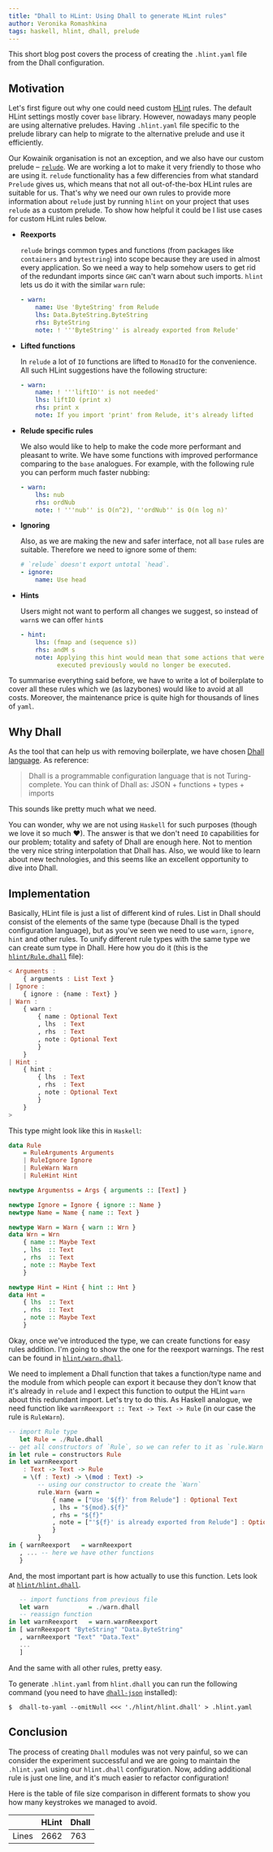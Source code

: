 ```yaml
---
title: "Dhall to HLint: Using Dhall to generate HLint rules"
author: Veronika Romashkina
tags: haskell, hlint, dhall, prelude
---
```


This short blog post covers the process of creating the `.hlint.yaml` file from
the Dhall configuration.

## Motivation

Let's first figure out why one could need custom [HLint][hlint] rules. The
default HLint settings mostly cover `base` library. However, nowadays many
people are using alternative preludes. Having `.hlint.yaml` file specific to the
prelude library can help to migrate to the alternative prelude and use it efficiently.

Our Kowainik organisation is not an exception, and we also have our custom
prelude – [`relude`][relude]. We are working a lot to make it very friendly to
those who are using it. `relude` functionality has a few differencies from what standard
`Prelude` gives us, which means that not all out-of-the-box HLint rules are
suitable for us. That's why we need our own rules to provide more information
about `relude` just by running `hlint` on your project that uses `relude` as a
custom prelude. To show how helpful it could be I list use cases for custom
HLint rules below.

* __Reexports__

  `relude` brings common types and functions (from packages like `containers`
  and `bytestring`) into scope because they are used in almost every
  application. So we need a way to help somehow users to get rid of the
  redundant imports since `GHC` can't warn about such imports. `hlint` lets us
  do it with the similar `warn` rule:

  ```yaml
  - warn:
      name: Use 'ByteString' from Relude
      lhs: Data.ByteString.ByteString
      rhs: ByteString
      note: ! '''ByteString'' is already exported from Relude'
  ```

* __Lifted functions__

  In `relude` a lot of `IO` functions are lifted to `MonadIO` for the convenience.
  All such HLint suggestions have the following structure:

  ```yaml
  - warn:
      name: ! '''liftIO'' is not needed'
      lhs: liftIO (print x)
      rhs: print x
      note: If you import 'print' from Relude, it's already lifted
  ```

* __Relude specific rules__

  We also would like to help to make the code more performant and pleasant to
  write. We have some functions with improved performance comparing to the
  `base` analogues. For example, with the following rule you can perform much
  faster nubbing:

  ```yaml
  - warn:
      lhs: nub
      rhs: ordNub
      note: ! '''nub'' is O(n^2), ''ordNub'' is O(n log n)'
  ```

* __Ignoring__

  Also, as we are making the new and safer interface, not all `base` rules are
  suitable. Therefore we need to ignore some of them:

  ```yaml
  # `relude` doesn't export untotal `head`.
  - ignore:
      name: Use head
  ```
* __Hints__

  Users might not want to perform all changes we suggest, so instead of `warn`s we can offer `hint`s

  ```yaml
  - hint:
      lhs: (fmap and (sequence s))
      rhs: andM s
      note: Applying this hint would mean that some actions that were being
            executed previously would no longer be executed.
  ```

To summarise everything said before, we have to write a lot of boilerplate to
cover all these rules which we (as lazybones) would like to avoid at all costs.
Moreover, the maintenance price is quite high for thousands of lines of `yaml`.

## Why Dhall

As the tool that can help us with removing boilerplate, we have chosen [Dhall language][dhall]. As reference:

> Dhall is a programmable configuration language that is not Turing-complete.
> You can think of Dhall as: JSON + functions + types + imports

This sounds like pretty much what we need.

You can wonder, why we are not using `Haskell` for such purposes (though we love
it so much ♥). The answer is that we don't need `IO` capabilities for our
problem; totality and safety of Dhall are enough here. Not to mention the very
nice string interpolation that Dhall has. Also, we would like to learn about new
technologies, and this seems like an excellent opportunity to dive into Dhall.

## Implementation

Basically, HLint file is just a list of different kind of rules. List in Dhall
should consist of the elements of the same type (because Dhall is the typed
configuration language), but as you've seen we need to use `warn`, `ignore`,
`hint` and other rules. To unify different rule types with the same type we can
create sum type in Dhall. Here how you do it (this is the
[`hlint/Rule.dhall`][Rule] file):

```haskell
< Arguments :
    { arguments : List Text }
| Ignore :
    { ignore : {name : Text} }
| Warn :
    { warn :
        { name : Optional Text
        , lhs  : Text
        , rhs  : Text
        , note : Optional Text
        }
    }
| Hint :
    { hint :
        { lhs  : Text
        , rhs  : Text
        , note : Optional Text
        }
    }
>
```

This type might look like this in `Haskell`:

```haskell
data Rule
    = RuleArguments Arguments
    | RuleIgnore Ignore
    | RuleWarn Warn
    | RuleHint Hint

newtype Argumentss = Args { arguments :: [Text] }

newtype Ignore = Ignore { ignore :: Name }
newtype Name = Name { name :: Text }

newtype Warn = Warn { warn :: Wrn }
data Wrn = Wrn
    { name :: Maybe Text
    , lhs  :: Text
    , rhs  :: Text
    , note :: Maybe Text
    }

newtype Hint = Hint { hint :: Hnt }
data Hnt =
    { lhs  :: Text
    , rhs  :: Text
    , note :: Maybe Text
    }
```

Okay, once we've introduced the type, we can create functions for easy rules
addition. I'm going to show the one for the reexport warnings. The rest can be found in
[`hlint/warn.dhall`][warn].

We need to implement a Dhall function that takes a function/type name and the
module from which people can export it because they don't know that it's already
in `relude` and I expect this function to output the HLint `warn` about this redundant
import. Let's try to do this. As Haskell analogue, we need function like
`warnReexport :: Text -> Text -> Rule` (in our case the rule is `RuleWarn`).

```haskell
-- import Rule type
   let Rule = ./Rule.dhall
-- get all constructors of `Rule`, so we can refer to it as `rule.Warn` etc.
in let rule = constructors Rule
in let warnReexport
    : Text -> Text -> Rule
    = \(f : Text) -> \(mod : Text) ->
        -- using our constructor to create the `Warn`
        rule.Warn {warn =
            { name = ["Use '${f}' from Relude"] : Optional Text
            , lhs = "${mod}.${f}"
            , rhs = "${f}"
            , note = ["'${f}' is already exported from Relude"] : Optional Text
            }
        }
in { warnReexport   = warnReexport
   , ... -- here we have other functions
   }
```

And, the most important part is how actually to use this function. Lets look at
[`hlint/hlint.dhall`][hlint.dhall].

```haskell
   -- import functions from previous file
   let warn           = ./warn.dhall
   -- reassign function
in let warnReexport   = warn.warnReexport
in [ warnReexport "ByteString" "Data.ByteString"
   , warnReexport "Text" "Data.Text"
   ...
   ]
```
 And the same with all other rules, pretty easy.

 To generate `.hlint.yaml` from `hlint.dhall` you can run the following command
 (you need to have [`dhall-json`][dhall-json] installed):

 ```shell
 $  dhall-to-yaml --omitNull <<< './hlint/hlint.dhall' > .hlint.yaml
 ```

## Conclusion

The process of creating `Dhall` modules was not very painful, so we can consider
the experiment successful and we are going to maintain the `.hlint.yaml` using
our `hlint.dhall` configuration. Now, adding additional rule is just one line,
and it's much easier to refactor configuration!

Here is the table of file size comparison in different formats to show you how
many keystrokes we managed to avoid.

|          | __HLint__ | __Dhall__ |
| -------- | --------- | --------- |
| Lines    | 2662      | 763       |


[relude]: https://github.com/kowainik/relude
[hlint]: https://github.com/ndmitchell/hlint
[dhall]: https://github.com/dhall-lang/dhall-lang
[dhall-json]: https://hackage.haskell.org/package/dhall-json
[Rule]: https://github.com/kowainik/relude/blob/master/hlint/Rule.dhall
[warn]: https://github.com/kowainik/relude/blob/master/hlint/warn.dhall
[hlint.dhall]: https://github.com/kowainik/relude/blob/master/hlint/hlint.dhall
